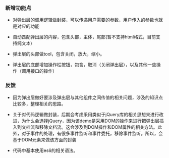 ### 新增功能点

- 对弹出层的调用逻辑做封装，可以传递用户需要的参数，用户传入的参数也就是对应的功能

- 自动匹配弹出层的内容，包含头部，主体，尾部(暂不支持html格式，目前支持纯文本)

- 弹出层的头部做tool，包含关闭，放大，缩小。

- 弹出层的底部增加操作栏按钮，包含，取消（关闭弹出层），以及其他一些操作（调用接口的操作）

### 反馈

- 因为弹出层做好要涉及弹出层与其他组件之间传值的相关问题，涉及的知识点比较多，整理相关的思路。

- 关于对代码逻辑做封装，后期会考虑采用类似于jQuery库的相关思想来进行改进，为什么会选择jQuery，因为该demo是采用DOM的操作来进行把弹出层插入到文档流和移除文档流。这会涉及到DOM操作和DOM属性的相关方法。此外，对于事件的处理，有很多事件监听和事件委托，移除事件监听。所以，会基于DOM元素来做该方面的封装

- 代码中基本使用es6的相关语法。
